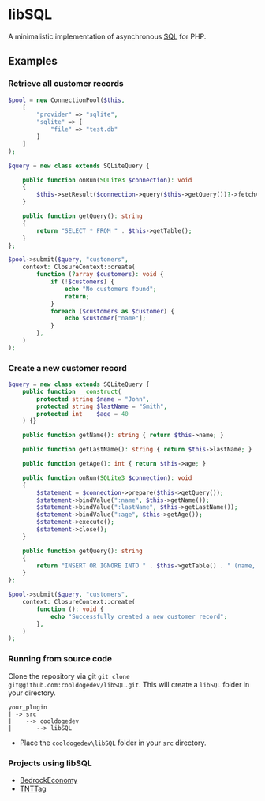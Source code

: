 # libSQL

A minimalistic implementation of asynchronous [SQL](https://en.wikipedia.org/wiki/SQL) for PHP.

## Examples

### Retrieve all customer records

```php
$pool = new ConnectionPool($this,
    [
        "provider" => "sqlite",
        "sqlite" => [
            "file" => "test.db"
        ]
    ]
);

$query = new class extends SQLiteQuery {

    public function onRun(SQLite3 $connection): void
    {
        $this->setResult($connection->query($this->getQuery())?->fetchArray() ?: null);
    }

    public function getQuery(): string
    {
        return "SELECT * FROM " . $this->getTable();
    }
};

$pool->submit($query, "customers",
    context: ClosureContext::create(
        function (?array $customers): void {
            if (!$customers) {
                echo "No customers found";
                return;
            }
            foreach ($customers as $customer) {
                echo $customer["name"];
            }
        },
    )
);
```

### Create a new customer record

```php
$query = new class extends SQLiteQuery {
    public function __construct(
        protected string $name = "John",
        protected string $lastName = "Smith",
        protected int    $age = 40
    ) {}

    public function getName(): string { return $this->name; }

    public function getLastName(): string { return $this->lastName; }

    public function getAge(): int { return $this->age; }

    public function onRun(SQLite3 $connection): void
    {
        $statement = $connection->prepare($this->getQuery());
        $statement->bindValue(":name", $this->getName());
        $statement->bindValue(":lastName", $this->getLastName());
        $statement->bindValue(":age", $this->getAge());
        $statement->execute();
        $statement->close();
    }

    public function getQuery(): string
    {
        return "INSERT OR IGNORE INTO " . $this->getTable() . " (name, lastName, age) VALUES (:name, :lastName, :age)";
    }
};

$pool->submit($query, "customers",
    context: ClosureContext::create(
        function (): void {
            echo "Successfully created a new customer record";
        },
    )
);
```

### Running from source code

Clone the repository via git `git clone git@github.com:cooldogedev/libSQL.git`. This will create a `libSQL` folder in your directory.

```
your_plugin
| -> src
|    --> cooldogedev
|       --> libSQL
```

- Place the `cooldogedev\libSQL` folder in your `src` directory.

### Projects using libSQL
- [BedrockEconomy](https://github.com/cooldogedev/BedrockEconomy)
- [TNTTag](https://github.com/cooldogedev/TNTTag)
